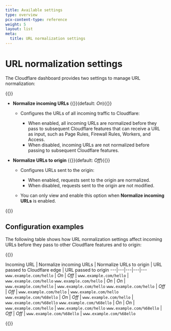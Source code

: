 ```yaml
---
title: Available settings
type: overview
pcx-content-type: reference
weight: 5
layout: list
meta:
  title: URL normalization settings
---
```


# URL normalization settings

The Cloudflare dashboard provides two settings to manage URL normalization:

{{<definitions>}}

*   **Normalize incoming URLs** {{<prop-meta>}}(default: *On*){{</prop-meta>}}

    *   Configures the URLs of all incoming traffic to Cloudflare:

        *   When enabled, all incoming URLs are normalized before they pass to subsequent Cloudflare features that can receive a URL as input, such as Page Rules, Firewall Rules, Workers, and Access.
        *   When disabled, incoming URLs are not normalized before passing to subsequent Cloudflare features.

*   **Normalize URLs to origin** {{<prop-meta>}}(default: *Off*){{</prop-meta>}}

    *   Configures URLs sent to the origin:

        *   When enabled, requests sent to the origin are normalized.
        *   When disabled, requests sent to the origin are not modified.

    *   You can only view and enable this option when **Normalize incoming URLs** is enabled.

{{</definitions>}}

## Configuration examples

The following table shows how URL normalization settings affect incoming URLs before they pass to other Cloudflare features and to origin:

{{<table-wrap>}}

Incoming URL | Normalize incoming URLs | Normalize URLs to origin | URL passed to Cloudflare edge | URL passed to origin
\---|---|---|---|---
`www.example.com/hello`   | *On*  | *Off* | `www.example.com/hello`   | `www.example.com/hello`
`www.example.com/hello`   | *On*  | *On*  | `www.example.com/hello`   | `www.example.com/hello`
`www.example.com/hello`   | *Off* | *Off* | `www.example.com/hello`   | `www.example.com/hello`
`www.example.com/%68ello` | *On*  | *Off* | `www.example.com/hello`   | `www.example.com/%68ello`
`www.example.com/%68ello` | *On*  | *On*  | `www.example.com/hello`   | `www.example.com/hello`
`www.example.com/%68ello` | *Off* | *Off* | `www.example.com/%68ello` | `www.example.com/%68ello`

{{</table-wrap>}}
